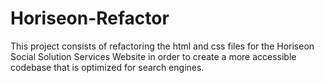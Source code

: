 # Horiseon-Refactor
This project consists of refactoring the html and css files for the Horiseon Social Solution Services Website in order to create a more accessible codebase that is optimized for search engines.

